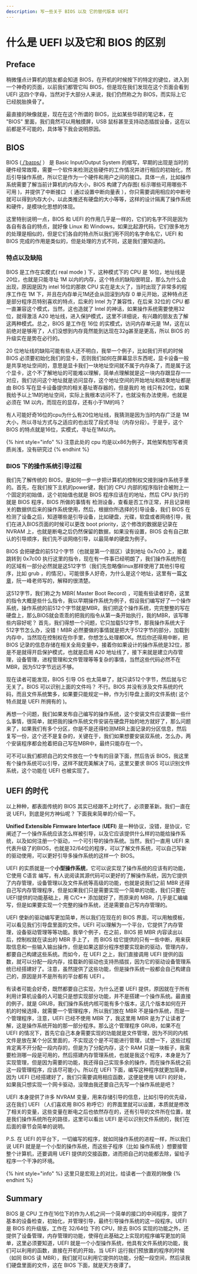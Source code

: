 ```yaml
---
description: 写一些关于 BIOS 以及 它的替代版本 UEFI
---
```


# 什么是 UEFI 以及它和 BIOS 的区别

## Preface

稍微懂点计算机的朋友都会知道 BIOS，在开机的时候按下的特定的键位，进入到一个神奇的页面，以前我们都管它叫 BIOS，但是现在我们发现在这个页面会看到 UEFI 这四个字母，当然对于大部分人来说，我们仍然称之为 BIOS，而实际上它已经脱胎换骨了。

最直接的映像就是，现在在这个所谓的 BIOS，比如某些华硕的笔记本，在 "BIOS" 里面，我们竟然可以用触摸屏，USB 鼠标甚至支持动态插拔设备，这在以前都是不可能的，具体等下我会说明原因。

## BIOS

BIOS   \([  /ˈbaɪɒs/](https://en.wikipedia.org/wiki/Help:IPA/English) ） 是 Basic Input/Output System 的缩写，早期的出现是当时的硬件经常故障，需要一个软件来检测这些硬件的工作情况并进行相应的初始化，然后引导操作系统，所以它是作为一个硬件和用户之间的接口。具体一点，比如操作系统需要了解当前计算机的内存大小，BIOS 构建了内存图\( 标示哪些可用哪些不可用 \)，并提供了中断接口 （ 通过设置中断向量表 ），你只需要调用相应的中断号就可以得到内存大小，以此类推还有硬盘的大小等等，这样的设计隔离了操作系统和硬件，是模块化思想的体现。

这里特别说明一点，BIOS 和 UEFI 的作用几乎是一样的，它们的名字不同是因为各自有各自的特点，就好像 Linux 和 Windows，如果比起源代码，它们很多地方的处理是相似的，但是它们各自的特点所以我们用不同的名字命名它，UEFI 和 BIOS 完成的作用是类似的，但是处理的方式不同，这是我们要知道的。

### 特点以及缺陷

BIOS 是工作在实模式\( real mode \) 下，这种模式下的 CPU 是 16位，地址线是20位，也就是只能寻址 1M 以内的内存，这个特点的缺陷很明显，那么为什么会出现，原因是因为 intel 16位的那款 CPU 实在是太火了，当时出现了非常多的程序工作在 1M 下，并且在内存单元1M还会从回滚到内存 0 单元开始，这种特点还是部分程序员特别喜欢的特点，后来的 Intel 为了兼容性，在后来 32位的 CPU 都一直兼容这个模式，当然，这也造就了 Intel 的神话，如果操作系统需要使用32位，就得激活 A20 地址线，进入保护模式，这里不详细说，有兴趣的朋友去了解这两种模式。总之，BIOS 是工作在 16位 的实模式，访问内存单元是 1M，这在以前绝对是够用了，人们没想到内存竟然能到达现在32g甚至是更高，所以 BIOS 的升级实在是势在必行的。

20 位地址线的缺陷可能有些人还不明白，我举一个例子，比如我们开机的时候 BIOS 必须要初始化我们的显卡，否则我们如何在屏幕显示东西呢，显卡设备一般是共享地址空间的，意思是显卡我们一块地址空间就不属于内存条了，而是属于这个显卡，这个不了解地址的可能难以理解，简单点理解就是这一块内存跟显存一一对应，我们访问这个地址就是访问显存，这个地址空间的开始地址和结束地址都是由 BIOS 写在显卡设备提供的相关基址寄存器的，但是我的 地 线只有20位，如果我给予以上1M的地址空间，实际上我根本访问不了，也就没有办法使用，也就是必须在 1M 以内，而现在的显存，还有小于1M的吗？

有人可能好奇16位的cpu为什么有20位地址线，我猜测是因为当时内存广泛是 1M 大小，所以寻址方式与之适应的也出现了段式寻址（内存分段）。于是乎，这个 BIOS 的特点就是16位，实模式，寻址在1M以内。

{% hint style="info" %}
注意此处的 cpu 均是以x86为例子，其他架构恕写者资质尚浅，没有研究过
{% endhint %}

### BIOS 下的操作系统引导过程

我们先了解传统的 BIOS，是如何一步一步把计算机的控制权交接到操作系统手里的。首先，在我们按下主机的power键，我们的 CPU 内部的程序指针会被附上一个固定的初始值，这个初始值也就是 BIOS 程序应该在的地址，然后 CPU 执行的就是 BIOS 程序，BIOS 所做的事情有 检测设备，查看是否工作正常，并且记录相关的数据供后来的操作系统使用，然后，根据你所选择的引导设备，我们 BIOS 在检测了设备之后，知道哪些是引导设备，比如硬盘，光碟，软盘或者网络引导，我们在进入BIOS页面的时候可以更改 boot priority，这个修改的数据是记录在 NVRAM 上，也就是断电之后仍然保留的数据，如果没有设置，BIOS 会有自己默认的引导顺序，我们先不谈网络引导，以最简单的硬盘为例子。

BIOS 会把硬盘的前512个字节（也就是第一个扇区）读到地址 0x7c00 上，接着跳转到 0x7c00 执行这里的指令，现在有一件事已经明朗了，我们操作系统所在的区域有一部分必然就是这512字节（我们先忽略像linux那样使用了其他引导程序，比如 grub ，的情况）。可能很多人好奇，为什么是这个地址，这里有一篇[文章](http://www.ruanyifeng.com/blog/2015/09/0x7c00.html)，阮一峰老师写的，解释的很清楚。

这512字节，我们称之为 MBR\( Master Boot Record\) ，可能有些读者好奇，这里的指令大概是些什么指令，我以早期操作系统为例子，假设我们编写好了一个操作系统，操作系统的前512个字节就是MBR，我们把这个操作系统，完完整整的写在硬盘上，那么BIOS就会乖乖的把我的指令从第一条开始执行，我的MBR，该写哪些内容好呢？ 首先，我们得想一个问题，它只加载512字节，那我操作系统大于512字节怎么办，没错！MBR 必然要做的事情就是把大于512字节的部分，加载到内存中，当然现在控制权在你手里，你想怎么处理都OK。然后你还得用中断，把 BIOS 记录的信息存储在相关全局变量中，接着你如果设计的操作系统是32位，那是不是就得开启保护模式，也就是启用 A20 地址线了，接下来就是建立内存管理，设备管理，进程管理和文件管理等等复杂的事情，当然这些代码必然不在 MBR，因为512字节远远不够。

现在读者可能发现，BIOS 引导 OS 也太简单了，就只读512个字节，然后就与它无关了。BIOS 可以识别上面的文件吗？ 不行。BIOS 并没有涉及文件系统的代码，而且文件系统繁多，如果要只能规定一种，作为引导盘上面的文件系统\( 这个特点就是 UEFI 所拥有的 \)。

再想一个问题，我们如果发布自己编写的操作系统，这个安装文件应该要做一些什么事情，很简单，就把我的操作系统文件安装在硬盘开始的地方就好了，那么问题来了，如果我们有多个分区，你是不是还得检测MBR上面记录的分区信息，然后复写一份，这个还不是复杂的，关键在于，我们如果想要安装双系统，怎么办，两个安装程序都会抢着把自己写在MBR中，最终只能存在一个。

可不可以我们都把自己的文件放在一个专有的目录下面，然后告诉 BIOS，我这里有个操作系统可以引导，这样不就完美解决了吗，这里又要求 BIOS 可以识别文件系统，这个功能在 UEFI 也被实现了。

## UEFI 的时代

以上种种，都表面传统的 BIOS 其实已经跟不上时代了，必须要革新。我们一直在说 UEFI，到底是何方神仙呢？ 下面我来简单的介绍一下。

 **Unified Extensible Firmware Interface** \(**UEFI**\) 是一种协议，没错，是协议，它阐述了一个操作系统应该怎么样被引导，以及它应该提供什么样的功能给操作系统，以及如何注册一个驱动，一个可引导的操作系统。当然，我们一直用 UEFI 来代表升级了的BIOS，也就是32/64位的程序，可以了解文件系统，可以自己写新的驱动使用，可以更好引导多操作系统的这样一个 BIOS。

UEFI 的实质就是一个**小型操作系统**，它可以说实现了操作系统的应该有的功能，它使用 C语言 编写，有人说阅读其源代码可以更好的了解操作系统，因为它提供了内存管理，设备管理以及文件系统等高级的功能，也就是说我们之前 MBR 还得自己写内存管理程序，但是如果我们只是需要实现一个简单的功能，我们只要在UEFI提供的功能基础上，用 C/C++ 添加就好了，而原来的 MBR，几乎是汇编编写，但是如果要实现一个完整的操作系统，还是需要自己写内存管理的。

UEFI 使新的驱动编写更加简单，所以我们在现在的 BIOS 界面，可以用触摸板，可以看见我们引导盘里面的文件。UEFI 可以理解为一个平台，它提供了内存管理，设备驱动管理等等功能。我举个例子，在之前，BIOS 把 MBR 内容读出以后，控制权就在读出的 MBR 手上了， 而 BIOS 给它提供的只有一些中断，用来获取信息和一些输入输出操作，但是如果这部分程序想要实现新的驱动，管理内存，都要自己构建这些系统。而如今，在 UEFI 之上，我们直接调用 UEFI 提供的函数，就可以分配一段内存，挂载新的驱动也支持热插拔，因为它的驱动设备管理系统已经搭建好了。注意，虽然提供了这些功能，但是操作系统一般都会自己构建自己的，原因是并不是所有的平台都有 UEFI 。

有读者可能会好奇，既然都要自己实现，为什么还要 UEFI 提供，原因就在于所有利用计算机设备的人可能只是想实现部分功能，并不是搭建一个操作系统。最直接的例子，就是 GRUB，我们操作系统内核可能有多个版本，这几个版本如何在开机的时候选择，就需要一个管理程序，所以我们放在 MBR 不是操作系统，而是一个管理程序，注意，UEFI 已经不使用 MBR 了，我这里用 MBR 是为了让读者了解，这是操作系统开始的那一部分程序。那么这个管理程序 GRUB，如果不在 UEFI 的情况下，首先它自己本身需要实现的功能就是文件管理，因为不同的内核文件是放在某个分区里面的，不实现这个是不可能进行管理，试想一下，这些过程肯定离不开分配一段内存的，但是为了分配内存，这个 RAM 只是一块板子，我需要检测哪一段是可用的，然后搭建内存管理系统，也就是我这个程序，本身是为了实现管理，但是因为需要的功能，我还得自己实现多余的操作，而在操作系统之前这一段管理程序，应该尽可能小。所以在 UEFI 下面，编写这种程序就更加简单，因为 UEFI 已经搭建好了，我们只需要调用相应函数，这便是使用 UEFI 的好处，如果我只想实现一个网卡驱动，没理由我还要自己先写一个操作系统是吧？

UEFI 本身提供了许多 NVRAM 变量，用来存储引导的信息，比如引导的优先级，这在我们 UEFI （人们喜欢用 BIOS 称呼它）的界面里就可以设置，本质就是修改了相关的变量，这些变量在断电之后也依然存在的，还有引导的文件所在位置，就是我们操作系统所在的路径，这里可以看出 UEFI 是可以识别文件系统的，我们在后面的章节会简单的说明。

P.S. 在 UEFI 的平台下，一切编写的程序，就如同操作系统的进程一样，所以我们说 UEFI 就是是一个小型的操作系统，而这些子程序（比如 操作系统 ）想要接管整个计算机，还要调用 UEFI 提供的交接函数，进而把自己的功能都去除，留给子程序一个干净的环境。

{% hint style="info" %}
这里只是宏观上的对比，给读者一个直观的映像
{% endhint %}

## Summary

BIOS 是 CPU 工作在16位下的作为人机之间一个简单的接口的中间程序，提供了基本的设备检查，初始化，并管理引导，最终引导操作系统的这一段程序。UEFI 是 BIOS 的升级版，工作在 32/64位 下的 CPU，除去 BIOS 实现的功能之外，还提供了设备管理，内存管理的功能，使得在此基础之上实现的程序编写更加的简单，这里必须要知道，UEFI 就是一个小型操作系统，他具有文件系统的功能，我们可以利用的函数，直接在开机的开始，当 UEFI 运行我们预放置的程序的时候（如同 BIOS 读 MBR），我们就可以利用它提供的功能，分配一段空间，然后读我们硬盘里面的文件，这在 BIOS 下面，就是天方夜谭了。

